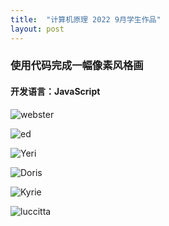 ```yaml
---
title:  "计算机原理 2022 9月学生作品"
layout: post
---
```

<h3>使用代码完成一幅像素风格画</h3>
<h4>开发语言：JavaScript</h4>

![webster](https://user-images.githubusercontent.com/105401427/195861614-3f9cfe70-8e6a-4ee2-a15a-5fb1a4f475f7.gif)

![ed](https://user-images.githubusercontent.com/105401427/195861657-db3e43ec-0da4-4e3d-9056-9a3e2f44905f.gif)

![Yeri](https://user-images.githubusercontent.com/105401427/195861688-69411645-0e1e-4040-92ca-85c7c9e54ec6.gif)

![Doris](https://user-images.githubusercontent.com/105401427/195861756-8f8e66cb-7119-4b84-8367-0574c0b44e75.gif)

![Kyrie](https://user-images.githubusercontent.com/105401427/195861784-6122407c-45dc-4193-b39e-888918e51262.gif)

![luccitta](https://user-images.githubusercontent.com/105401427/195861794-13ee77bd-d972-4e43-904c-1642d6d2ca72.gif)
